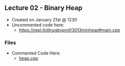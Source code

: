 ## Lecture 02 - Binary Heap

- Created on January 21st @ 1230
- Uncommented code here:
  - https://repl.it/@rugbyprof/3013minheap#main.cpp


### Files 
- Commented Code Here:
  - [heap.cpp](./heap.cpp)


